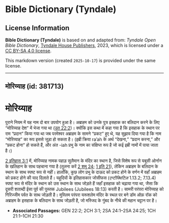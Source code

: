 # Bible Dictionary (Tyndale)

## License Information

**Bible Dictionary (Tyndale)** is based on and adapted from: _Tyndale Open Bible Dictionary_, [Tyndale House Publishers](https://tyndaleopenresources.com/), 2023, which is licensed under a [CC BY-SA 4.0 license](https://creativecommons.org/licenses/by-sa/4.0/legalcode.en).

This markdown version (created `2025-10-17`) is provided under the same license.



--------------------------------

## मोरिय्याह (id: 381713)

मोरिय्याह
=========

पुराने नियम में यह नाम दो बार उपयोग हुआ है। अब्राहम को उनके पुत्र इसहाक का बलिदान करने के लिए “मोरिय्याह देश” में भेजा गया था ([उत 22:2](https://ref.ly/Gen22:2))। क्योंकि इस कथा में कहा गया है कि इसहाक के स्थान पर राम “प्रदान” किया गया था जब परमेश्वर अब्राहम के सामने “प्रकट” हुए थे, यह सुझाव दिया गया है कि नाम “मोरिय्याह” का रूप इससे जुड़ा हो सकता है। (इब्री क्रिया ra’ah के अर्थ “देखना,” “प्रदान करना,” और “प्रकट होना” हो सकते हैं, और अंत \-iah प्रभु के नाम का संक्षिप्त रूप है जो कई इब्री नामों में पाया जाता है।)

[2 इतिहास 3:1](https://ref.ly/2Chr3:1) में, मोरिय्याह नामक पहाड़ सुलैमान के मंदिर का स्थान है, जिसे विशेष रूप से यबूसी ओर्नान के खलिहान के साथ पहचाना गया है (तुलना करें [2 शमू 24](https://ref.ly/2Sam24:1-2Sam24:25); [1 इति 21](https://ref.ly/1Chr21:1-1Chr21:30)), लेकिन अब्राहम के बलिदान के स्थान के साथ स्पष्ट रूप से नहीं। हालाँकि, कुछ लोग प्रभु के दाऊद को प्रकट होने के वर्णन में वहाँ अब्राहम को प्रकट होने की याद दिलाते हैं। यहूदियों के इतिहासकार जोसीफस (*एन्टीक्विटिज़* 1\.13\.2; 7\.13\.4\) स्पष्ट रूप से मंदिर के स्थान को उस स्थान के साथ जोड़ते हैं जहाँ इसहाक को चढ़ाया गया था, जैसा कि दूसरी शताब्दी ईसा पूर्व की पुस्तक Jubilees (Jubilees 18:13\) करती है। सामरी परंपरा मोरिय्याह को गिरिज्जीम पर्वत के साथ जोड़ती है। मुस्लिम परंपरा यरूशलेम मंदिर के स्थल पर बने डॉम ऑफ़ रॉक को अब्राहम के इसहाक के बलिदान के साथ जोड़ती है, जो मस्जिद के गुंबद के नीचे की महान चट्टान पर है।

* **Associated Passages:** GEN 22:2; 2CH 3:1; 2SA 24:1–2SA 24:25; 1CH 21:1–1CH 21:30

